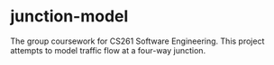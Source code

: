 # junction-model
The group coursework for CS261 Software Engineering. This project attempts to model traffic flow at a four-way junction.

